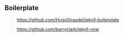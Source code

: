 Boilerplate
---

> https://github.com/HugoGiraudel/jekyll-boilerplate

> https://github.com/barryclark/jekyll-now